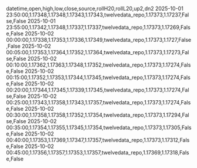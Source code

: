 datetime,open,high,low,close,source,rollH20,rollL20,up2,dn2
2025-10-01 23:50:00,1.17348,1.17348,1.17343,1.17343,twelvedata_repo,1.17373,1.17237,False,False
2025-10-01 23:55:00,1.17342,1.17348,1.17337,1.17337,twelvedata_repo,1.17373,1.17269,False,False
2025-10-02 00:00:00,1.17338,1.17353,1.17336,1.17349,twelvedata_repo,1.17373,1.1727,False,False
2025-10-02 00:05:00,1.17353,1.17364,1.17352,1.17364,twelvedata_repo,1.17373,1.17273,False,False
2025-10-02 00:10:00,1.17362,1.17363,1.17348,1.17352,twelvedata_repo,1.17373,1.17274,False,False
2025-10-02 00:15:00,1.17352,1.17353,1.17344,1.17345,twelvedata_repo,1.17373,1.17274,False,False
2025-10-02 00:20:00,1.17344,1.17345,1.17339,1.17345,twelvedata_repo,1.17373,1.17274,False,False
2025-10-02 00:25:00,1.17343,1.17358,1.17343,1.17357,twelvedata_repo,1.17373,1.17274,False,False
2025-10-02 00:30:00,1.17358,1.17358,1.17352,1.17354,twelvedata_repo,1.17373,1.17294,False,False
2025-10-02 00:35:00,1.17354,1.17355,1.17345,1.17354,twelvedata_repo,1.17373,1.17305,False,False
2025-10-02 00:40:00,1.17353,1.17369,1.17347,1.17357,twelvedata_repo,1.17373,1.17312,False,False
2025-10-02 00:45:00,1.17356,1.17357,1.17353,1.17357,twelvedata_repo,1.17369,1.17318,False,False
